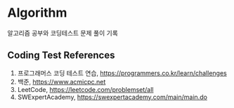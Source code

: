 # Algorithm
알고리즘 공부와 코딩테스트 문제 풀이 기록


## Coding Test References
  1. 프로그래머스 코딩 테스트 연습,  https://programmers.co.kr/learn/challenges
  2. 백준,  https://www.acmicpc.net
  3. LeetCode,  https://leetcode.com/problemset/all
  4. SWExpertAcademy,  https://swexpertacademy.com/main/main.do
